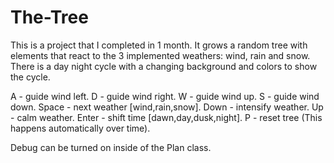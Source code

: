 # The-Tree
This is a project that I completed in 1 month. It grows a random tree with elements that react to the 3 implemented weathers: wind, rain and snow. There is a day night cycle with a changing background and colors to show the cycle.

A - guide wind left.
D - guide wind right.
W - guide wind up.
S - guide wind down.
Space - next weather [wind,rain,snow].
Down - intensify weather.
Up - calm weather.
Enter - shift time [dawn,day,dusk,night].
P - reset tree (This happens automatically over time).

Debug can be turned on inside of the Plan class.
